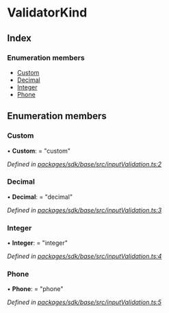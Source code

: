 # ValidatorKind

## Index

### Enumeration members

* [Custom]()
* [Decimal]()
* [Integer]()
* [Phone]()

## Enumeration members

### Custom

• **Custom**: = "custom"

_Defined in_ [_packages/sdk/base/src/inputValidation.ts:2_](https://github.com/celo-org/celo-monorepo/blob/master/packages/sdk/base/src/inputValidation.ts#L2)

### Decimal

• **Decimal**: = "decimal"

_Defined in_ [_packages/sdk/base/src/inputValidation.ts:3_](https://github.com/celo-org/celo-monorepo/blob/master/packages/sdk/base/src/inputValidation.ts#L3)

### Integer

• **Integer**: = "integer"

_Defined in_ [_packages/sdk/base/src/inputValidation.ts:4_](https://github.com/celo-org/celo-monorepo/blob/master/packages/sdk/base/src/inputValidation.ts#L4)

### Phone

• **Phone**: = "phone"

_Defined in_ [_packages/sdk/base/src/inputValidation.ts:5_](https://github.com/celo-org/celo-monorepo/blob/master/packages/sdk/base/src/inputValidation.ts#L5)

